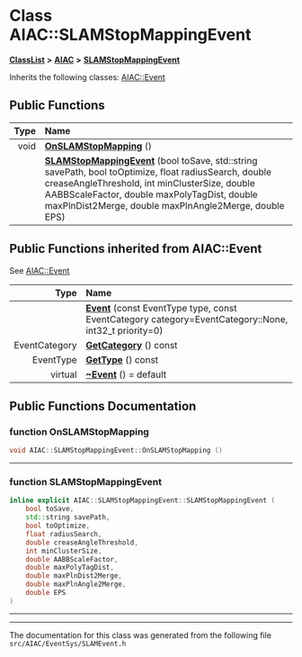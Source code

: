 

# Class AIAC::SLAMStopMappingEvent



[**ClassList**](annotated.md) **>** [**AIAC**](namespaceAIAC.md) **>** [**SLAMStopMappingEvent**](classAIAC_1_1SLAMStopMappingEvent.md)








Inherits the following classes: [AIAC::Event](classAIAC_1_1Event.md)






















































## Public Functions

| Type | Name |
| ---: | :--- |
|  void | [**OnSLAMStopMapping**](#function-onslamstopmapping) () <br> |
|   | [**SLAMStopMappingEvent**](#function-slamstopmappingevent) (bool toSave, std::string savePath, bool toOptimize, float radiusSearch, double creaseAngleThreshold, int minClusterSize, double AABBScaleFactor, double maxPolyTagDist, double maxPlnDist2Merge, double maxPlnAngle2Merge, double EPS) <br> |


## Public Functions inherited from AIAC::Event

See [AIAC::Event](classAIAC_1_1Event.md)

| Type | Name |
| ---: | :--- |
|   | [**Event**](classAIAC_1_1Event.md#function-event) (const EventType type, const EventCategory category=EventCategory::None, int32\_t priority=0) <br> |
|  EventCategory | [**GetCategory**](classAIAC_1_1Event.md#function-getcategory) () const<br> |
|  EventType | [**GetType**](classAIAC_1_1Event.md#function-gettype) () const<br> |
| virtual  | [**~Event**](classAIAC_1_1Event.md#function-event) () = default<br> |






















































## Public Functions Documentation




### function OnSLAMStopMapping 

```C++
void AIAC::SLAMStopMappingEvent::OnSLAMStopMapping () 
```




<hr>



### function SLAMStopMappingEvent 

```C++
inline explicit AIAC::SLAMStopMappingEvent::SLAMStopMappingEvent (
    bool toSave,
    std::string savePath,
    bool toOptimize,
    float radiusSearch,
    double creaseAngleThreshold,
    int minClusterSize,
    double AABBScaleFactor,
    double maxPolyTagDist,
    double maxPlnDist2Merge,
    double maxPlnAngle2Merge,
    double EPS
) 
```




<hr>

------------------------------
The documentation for this class was generated from the following file `src/AIAC/EventSys/SLAMEvent.h`

